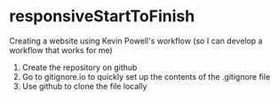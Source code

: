 # responsiveStartToFinish
Creating a website using Kevin Powell's workflow (so I can develop a workflow that works for me)

1. Create the repository on github
2. Go to gitignore.io to quickly set up the contents of the .gitignore file
3. Use github to clone the file locally
